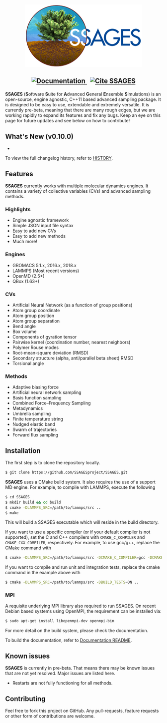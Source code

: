 <div align="center">
  <a href="http://ssagesproject.github.io" target="_blank">
    <img src="doc/assets/ssages-logo.png" alt="SSAGES" height="200">
  </a>
</div>

<h2 align="center">
<p align="center">
  <a href="http://ssagesproject.github.io/docs/index.html" target="_blank">
    <img src="https://img.shields.io/badge/docs-v0.10-blue.svg" alt="Documentation">
  </a>
  &nbsp;
  <a href="https://doi.org/10.1063/1.5008853" target="_blank">
    <img src="https://img.shields.io/badge/doi-10.1063%2F1.5008853-blue" alt="Cite SSAGES">
  </a>
</p>
</h2>

**SSAGES** (**S**oftware **S**uite for **A**dvanced **G**eneral **E**nsemble
**S**imulations) is an open-source, engine agnostic, C++11 based advanced
sampling package.  It is designed to be easy to use, extendable and extremely
versatile. It is currently pre-beta, meaning that there are many rough edges,
but we are working rapidly to expand its features and fix any bugs. Keep an eye
on this page for future updates and see below on how to contribute!

## What's New (v0.10.0)
-

To view the full changelog history, refer to [HISTORY](HISTORY.md).

<a id="features"></a>
## Features
**SSAGES** currently works with multiple molecular dynamics engines. It contains a variety of collective variables (CVs) and advanced sampling methods.

### Highlights
- Engine agnostic framework
- Simple JSON input file syntax
- Easy to add new CVs
- Easy to add new methods
- Much more!

### Engines
- GROMACS 5.1.x, 2016.x, 2018.x
- LAMMPS (Most recent versions)
- OpenMD (2.5+)
- QBox (1.63+)

### CVs
- Artificial Neural Network (as a function of group positions)
- Atom group coordinate
- Atom group position
- Atom group separation
- Bend angle
- Box volume
- Components of gyration tensor
- Pairwise kernel (coordination number, nearest neighbors)
- Polymer Rouse modes
- Root-mean-square deviation (RMSD)
- Secondary structure (alpha, anti/parallel beta sheet) RMSD
- Torsional angle

### Methods
- Adaptive biasing force
- Artificial neural network sampling
- Basis function sampling
- Combined Force–Frequency Sampling
- Metadynamics
- Umbrella sampling
- Finite temperature string
- Nudged elastic band
- Swarm of trajectories
- Forward flux sampling

<a id="installation"></a>
## Installation
The first step is to clone the repository locally.

```bash
$ git clone https://github.com/SSAGESproject/SSAGES.git
```
**SSAGES** uses a CMake build system. It also requires the use of a support MD engine.
For example, to compile with LAMMPS, execute the following

```bash
$ cd SSAGES
$ mkdir build && cd build
$ cmake -DLAMMPS_SRC=/path/to/lammps/src ..
$ make
```

This will build a SSAGES executable which will reside in the build directory.

If you want to use a specific compiler (or if your default compiler is not supported),
set the C and C++ compilers with `CMAKE_C_COMPILER` and `CMAKE_CXX_COMPILER`, respectively.
For example, to use gcc/g++, replace the CMake command with

```bash
$ cmake -DLAMMPS_SRC=/path/to/lammps/src -DCMAKE_C_COMPILER=gcc -DCMAKE_CXX_COMPILER=g++ ..
```

If you want to compile and run unit and integration tests, replace the cmake command
in the example above with

```bash
$ cmake -DLAMMPS_SRC=/path/to/lammps/src -DBUILD_TESTS=ON ..
```

### MPI

A requisite underlying MPI library also required to run SSAGES.
On recent Debian based systems using OpenMPI, the requirement
can be installed via:

```bash
$ sudo apt-get install libopenmpi-dev openmpi-bin
```

For more detail on the build system, please check the documentation.

To build the documentation, refer to [Documentation README](doc/README.md).

## Known issues
**SSAGES** is currently in pre-beta. That means there may be known issues that are not yet resolved. Major issues are listed here.

- Restarts are not fully functioning for all methods.

## Contributing
Feel free to fork this project on GitHub. Any pull-requests, feature requests or other form of contributions are welcome.
